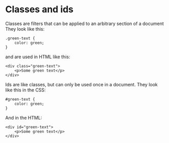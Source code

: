 
# Classes and ids

Classes are filters that can be applied to an arbitrary section of a document They look like this:

```
.green-text {
	color: green;
}
```

and are used in HTML like this:

```
<div class="green-text">
	<p>Some green text</p>
</div>
```

Ids are like classes, but can only be used once in a document. They look like this in the CSS:


```
#green-text {
	color: green;
}
```

And in the HTML:

```
<div id="green-text">
	<p>Some green text</p>
</div>
```
